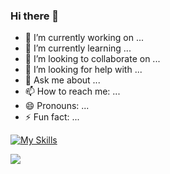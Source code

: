 ### Hi there 👋

- 🔭 I’m currently working on ...
- 🌱 I’m currently learning ...
- 👯 I’m looking to collaborate on ...
- 🤔 I’m looking for help with ...
- 💬 Ask me about ...
- 📫 How to reach me: ...
- 😄 Pronouns: ...
- ⚡ Fun fact: ...

[![My Skills](https://skillicons.dev/icons?i=js,html,css,sass,js,ts,react)](https://skillicons.dev)

![](http://github-profile-summary-cards.vercel.app/api/cards/profile-details?username=woodTHPS&theme=default)
